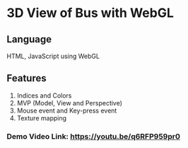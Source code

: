 # 3D View of Bus with WebGL

## Language

HTML, JavaScript using WebGL

## Features
1. Indices and Colors
2. MVP (Model, View and Perspective)
3. Mouse event and Key-press event
4. Texture mapping

### Demo Video Link: https://youtu.be/q6RFP959pr0

